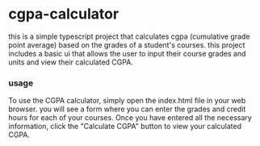 # cgpa-calculator

this is a simple typescript project that calculates cgpa (cumulative grade point average) based on the grades of a student's courses. this project includes a basic ui that allows the user to input their course grades and units and view their calculated CGPA.

### usage
To use the CGPA calculator, simply open the index.html file in your web browser. you will see a form where you can enter the grades and credit hours for each of your courses. Once you have entered all the necessary information, click the "Calculate CGPA" button to view your calculated CGPA.